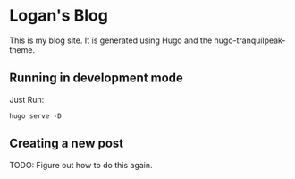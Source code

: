 # Logan's Blog

This is my blog site. It is generated using Hugo and the hugo-tranquilpeak-theme.

## Running in development mode

Just Run:
```
hugo serve -D
```


## Creating a new post

TODO: Figure out how to do this again.
